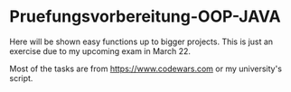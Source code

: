 # Pruefungsvorbereitung-OOP-JAVA

Here will be shown easy functions up to bigger projects.
This is just an exercise due to my upcoming exam in March 22.

Most of the tasks are from https://www.codewars.com or my university's script.
